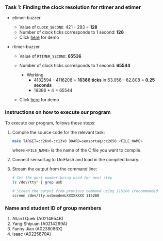 ### Task 1: Finding the clock resolution for rtimer and etimer

- etimer-buzzer
  - Value of `CLOCK_SECOND`: 421 - 293 = **128**
  - Number of clock ticks corresponds to 1 second: **128**
  - Click [here](https://drive.google.com/file/d/11j7SHN_nraLahzcmc7qq0qjMfPiCuRtp/view?usp=sharing) for demo
- rtimer-buzzer

  - Value of `RTIMER_SECOND`: **65536**
  - Number of clock ticks corresponds to 1 second: **65544**

    - Working
      - 4132594 - 4116208 = **16386 ticks** in 63.058 - 62.808 = **0.25 seconds**
      - 16386 \* 4 = 65544

  - Click [here](https://drive.google.com/file/d/16VtcWkAAA-wgrLYRcDcUefBu6yV0Ftz3/view?usp=sharing) for demo

### Instructions on how to execute our program

To execute our program, follows these steps:

1. Compile the source code for the relevant task:
   ```bash
   make TARGET=cc26x0-cc13x0 BOARD=sensortag/cc2650 <FILE_NAME>
   ```
   where `<FILE_NAME>` is the name of the C file you want to compile.
2. Connect sensortag to UniFlash and load in the compiled binary.
3. Stream the output from the command line:

   ```bash
   # Get the port number being used for next step
   ls /dev/tty* | grep usb

   # Screen the output from previous command using 115200 (recommended) baud rate
   screen /dev/tty.usbmodemLXXXXXXXX 115200
   ```

### Name and student ID of group members

1. Allard Quek (A0214954B)
2. Yang Shiyuan (A0214269A)
3. Fanny Jian (A0238086X)
4. Isaac (A0225870A)
